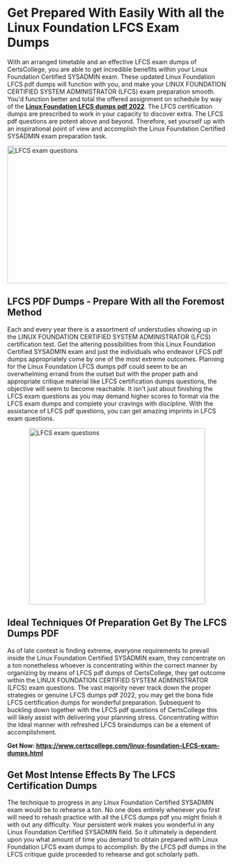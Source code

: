 <h1><strong>Get Prepared With Easily With all the Linux Foundation LFCS Exam Dumps&nbsp;</strong></h1>
<p><span style="font-weight: 400;">With an arranged timetable and an effective  LFCS exam dumps of CertsCollege, you are able to get incredible benefits within your Linux Foundation Certified SYSADMIN exam. These updated Linux Foundation LFCS pdf dumps will function with you, and make your LINUX FOUNDATION CERTIFIED SYSTEM ADMINISTRATOR (LFCS) exam preparation smooth. You'd function better and total the offered assignment on schedule by way of the <strong><a href="https://www.certscollege.com/linux-foundation-LFCS-exam-dumps.html">Linux Foundation LFCS dumps pdf 2022</a></strong>. The LFCS certification dumps are prescribed to work in your capacity to discover extra. The  LFCS pdf questions are potent above and beyond. Therefore, set yourself up with an inspirational point of view and accomplish the Linux Foundation Certified SYSADMIN exam preparation task.&nbsp;</span></p>
<p><span style="font-weight: 400;"><img style="display: block; margin-left: auto; margin-right: auto;" src="https://i.ibb.co/CPDK3ps/Yellow-and-Blue-Initiative-Blog-Banner.png" alt="LFCS exam questions" width="559" height="315" /></span></p>
<h2><strong>LFCS PDF Dumps - Prepare With all the Foremost Method</strong></h2>
<p><span style="font-weight: 400;">Each and every year there is a assortment of understudies showing up in the LINUX FOUNDATION CERTIFIED SYSTEM ADMINISTRATOR (LFCS) certification test. Get the altering possibilities from this Linux Foundation Certified SYSADMIN exam and just the individuals who endeavor LFCS pdf dumps appropriately come by one of the most extreme outcomes. Planning for the Linux Foundation LFCS dumps pdf could seem to be an overwhelming errand from the outset but with the proper path and appropriate critique material like LFCS certification dumps questions, the objective will seem to become reachable. It isn't just about finishing the LFCS exam questions as you may demand higher scores to format via the LFCS exam dumps and complete your cravings with discipline. With the assistance of LFCS pdf questions, you can get amazing imprints in LFCS exam questions.</span></p>
<p><span style="font-weight: 400;"><a href="https://tinyurl.com/ycbu2ecf"><img style="display: block; margin-left: auto; margin-right: auto;" src="https://i.ibb.co/9tMrhdY/Teacher-Appreciation-Invitation.png" alt="LFCS exam questions " width="404" height="404" /></a></span></p>
<h2><strong>Ideal Techniques Of Preparation Get By The LFCS Dumps PDF</strong></h2>
<p><span style="font-weight: 400;">As of late contest is finding extreme, everyone requirements to prevail inside the Linux Foundation Certified SYSADMIN exam, they concentrate on a ton nonetheless whoever is concentrating within the correct manner by organizing by means of LFCS pdf dumps of CertsCollege, they get outcome within the LINUX FOUNDATION CERTIFIED SYSTEM ADMINISTRATOR (LFCS) exam questions. The vast majority never track down the proper strategies or genuine LFCS dumps pdf 2022, you may get the bona fide LFCS certification dumps for wonderful preparation. Subsequent to buckling down together with the  LFCS pdf questions of CertsCollege this will likely assist with delivering your planning stress. Concentrating within the Ideal manner with refreshed LFCS braindumps can be a element of accomplishment.</span></p>
<p><span style="font-weight: 400;"><strong>Get Now: <a href="https://www.certscollege.com/linux-foundation-LFCS-exam-dumps.html">https://www.certscollege.com/linux-foundation-LFCS-exam-dumps.html</a></strong></span></p>
<h2><strong>Get Most Intense Effects By The LFCS Certification Dumps</strong></h2>
<p><span style="font-weight: 400;">The technique to progress in any Linux Foundation Certified SYSADMIN exam would be to rehearse a ton. No one does entirely whenever you first will need to rehash practice with all the LFCS dumps pdf you might finish it with out any difficulty. Your persistent work makes you wonderful in any Linux Foundation Certified SYSADMIN field. So it ultimately is dependent upon you what amount of time you demand to obtain prepared with Linux Foundation LFCS exam dumps to accomplish. By the LFCS pdf dumps in the LFCS critique guide proceeded to rehearse and got scholarly path.</span></p>
